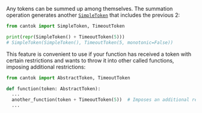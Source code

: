 Any tokens can be summed up among themselves. The summation operation generates another [`SimpleToken`](../types_of_tokens/SimpleToken.md) that includes the previous 2:

```python
from cantok import SimpleToken, TimeoutToken

print(repr(SimpleToken() + TimeoutToken(5)))
# SimpleToken(SimpleToken(), TimeoutToken(5, monotonic=False))
```

This feature is convenient to use if your function has received a token with certain restrictions and wants to throw it into other called functions, imposing additional restrictions:

```python
from cantok import AbstractToken, TimeoutToken

def function(token: AbstractToken):
  ...
  another_function(token + TimeoutToken(5))  # Imposes an additional restriction on the function being called: work for no more than 5 seconds. At the same time, it does not know anything about what restrictions were imposed earlier.
  ...
```
